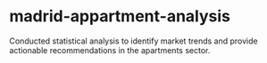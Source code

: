 # madrid-appartment-analysis
Conducted statistical analysis to identify market trends and provide actionable recommendations in the apartments sector.
